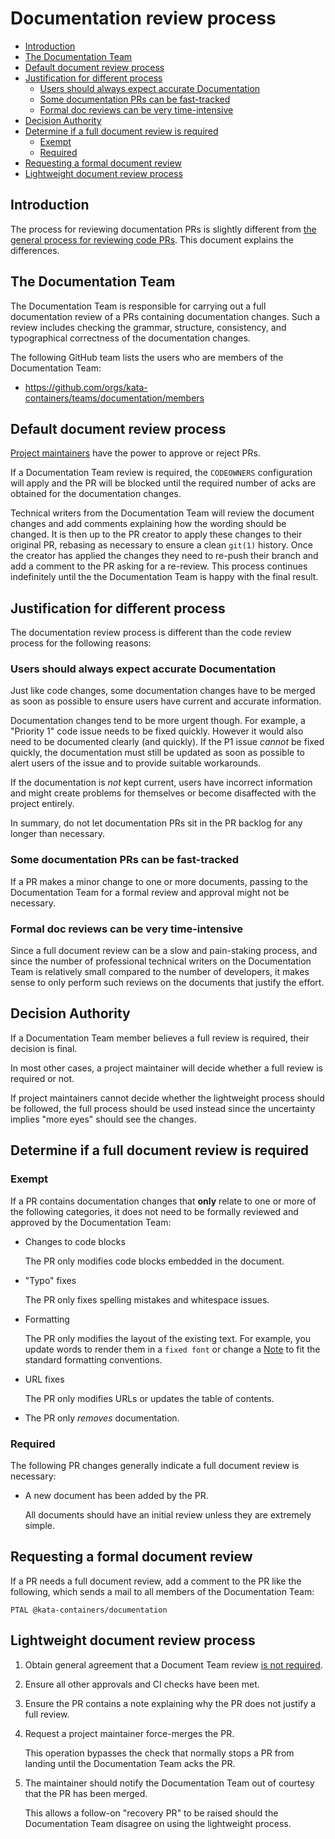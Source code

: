 # Documentation review process

* [Introduction](#introduction)
* [The Documentation Team](#the-documentation-team)
* [Default document review process](#default-document-review-process)
* [Justification for different process](#justification-for-different-process)
    * [Users should always expect accurate Documentation](#users-should-always-expect-accurate-documentation)
    * [Some documentation PRs can be fast-tracked](#some-documentation-prs-can-be-fast-tracked)
    * [Formal doc reviews can be very time-intensive](#formal-doc-reviews-can-be-very-time-intensive)
* [Decision Authority](#decision-authority)
* [Determine if a full document review is required](#determine-if-a-full-document-review-is-required)
    * [Exempt](#exempt)
    * [Required](#required)
* [Requesting a formal document review](#requesting-a-formal-document-review)
* [Lightweight document review process](#lightweight-document-review-process)

## Introduction

The process for reviewing documentation PRs is slightly different from
[the general process for reviewing code PRs](https://github.com/kata-containers/community/blob/master/CONTRIBUTING.md#reviewsPR-Review-Guide.md).
This document explains the differences.

## The Documentation Team

The Documentation Team is responsible for carrying out a full documentation
review of a PRs containing documentation changes. Such a review includes
checking the grammar, structure, consistency, and typographical correctness of
the documentation changes.

The following GitHub team lists the users who are members of the Documentation Team:

- https://github.com/orgs/kata-containers/teams/documentation/members

## Default document review process

[Project maintainers](https://github.com/kata-containers/community/blob/master/CONTRIBUTING.md#project-maintainers)
have the power to approve or reject PRs.

If a Documentation Team review is required, the `CODEOWNERS` configuration will
apply and the PR will be blocked until the required number of acks are
obtained for the documentation changes.

Technical writers from the Documentation Team will review the document
changes and add comments explaining how the wording should be changed. It is
then up to the PR creator to apply these changes to their original PR,
rebasing as necessary to ensure a clean `git(1)` history. Once the creator has
applied the changes they need to re-push their branch and add a comment to the
PR asking for a re-review. This process continues indefinitely until the the
Documentation Team is happy with the final result.

## Justification for different process

The documentation review process is different than the code review process for
the following reasons:

### Users should always expect accurate Documentation

Just like code changes, some documentation changes have to be merged as soon
as possible to ensure users have current and accurate information.

Documentation changes tend to be more urgent though. For example, a "Priority
1" code issue needs to be fixed quickly. However it would also need to be
documented clearly (and quickly). If the P1 issue *cannot* be fixed quickly,
the documentation must still be updated as soon as possible to alert users of
the issue and to provide suitable workarounds.

If the documentation is *not* kept current, users have incorrect information
and might create problems for themselves or become disaffected with the
project entirely.

In summary, do not let documentation PRs sit in the PR backlog for any longer
than necessary.

### Some documentation PRs can be fast-tracked

If a PR makes a minor change to one or more documents, passing to the
Documentation Team for a formal review and approval might not be necessary.

### Formal doc reviews can be very time-intensive

Since a full document review can be a slow and pain-staking process, and since
the number of professional technical writers on the Documentation Team is
relatively small compared to the number of developers, it makes sense to only
perform such reviews on the documents that justify the effort.

## Decision Authority

If a Documentation Team member believes a full review is required, their
decision is final.

In most other cases, a project maintainer will decide whether a full review is
required or not.

If project maintainers cannot decide whether the lightweight process should be
followed, the full process should be used instead since the uncertainty
implies "more eyes" should see the changes.

## Determine if a full document review is required

### Exempt

If a PR contains documentation changes that **only** relate to one or more of
the following categories, it does not need to be formally reviewed and
approved by the Documentation Team:

- Changes to code blocks

   The PR only modifies code blocks embedded in the document.

- "Typo" fixes

  The PR only fixes spelling mistakes and whitespace issues.

- Formatting

  The PR only modifies the layout of the existing text. For example, you
  update words to render them in a ``fixed font`` or change a
  [Note](https://github.com/kata-containers/documentation/blob/master/Documentation-Requirements.md#notes)
  to fit the standard formatting conventions.

- URL fixes

   The PR only modifies URLs or updates the table of contents.

- The PR only *removes* documentation.

### Required

The following PR changes generally indicate a full document review is
necessary:

- A new document has been added by the PR.

  All documents should have an initial review unless they are extremely simple.

## Requesting a formal document review

If a PR needs a full document review, add a comment to the PR like the
following, which sends a mail to all members of the Documentation Team:

```
PTAL @kata-containers/documentation
```

## Lightweight document review process

1. Obtain general agreement that
   a Document Team review [is not required](#decision-authority).

1. Ensure all other approvals and CI checks have been met.

1. Ensure the PR contains a note explaining why the PR does not justify a full review.

1. Request a project maintainer force-merges the PR.

   This operation bypasses the check that normally stops a PR from
   landing until the Documentation Team acks the PR.

1. The maintainer should notify the Documentation Team out of courtesy that
   the PR has been merged.

   This allows a follow-on "recovery PR" to be raised should the Documentation
   Team disagree on using the lightweight process.
